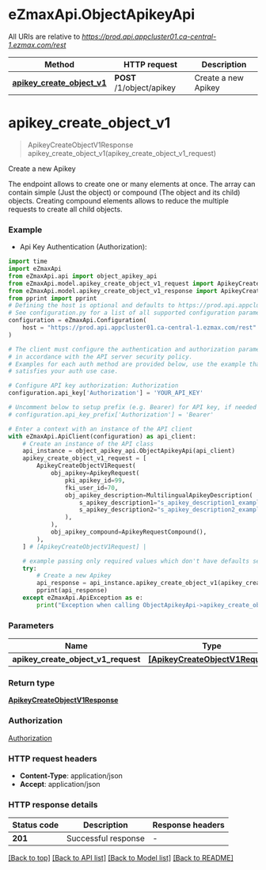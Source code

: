 # eZmaxApi.ObjectApikeyApi

All URIs are relative to *https://prod.api.appcluster01.ca-central-1.ezmax.com/rest*

Method | HTTP request | Description
------------- | ------------- | -------------
[**apikey_create_object_v1**](ObjectApikeyApi.md#apikey_create_object_v1) | **POST** /1/object/apikey | Create a new Apikey


# **apikey_create_object_v1**
> ApikeyCreateObjectV1Response apikey_create_object_v1(apikey_create_object_v1_request)

Create a new Apikey

The endpoint allows to create one or many elements at once.  The array can contain simple (Just the object) or compound (The object and its child) objects.  Creating compound elements allows to reduce the multiple requests to create all child objects.

### Example

* Api Key Authentication (Authorization):

```python
import time
import eZmaxApi
from eZmaxApi.api import object_apikey_api
from eZmaxApi.model.apikey_create_object_v1_request import ApikeyCreateObjectV1Request
from eZmaxApi.model.apikey_create_object_v1_response import ApikeyCreateObjectV1Response
from pprint import pprint
# Defining the host is optional and defaults to https://prod.api.appcluster01.ca-central-1.ezmax.com/rest
# See configuration.py for a list of all supported configuration parameters.
configuration = eZmaxApi.Configuration(
    host = "https://prod.api.appcluster01.ca-central-1.ezmax.com/rest"
)

# The client must configure the authentication and authorization parameters
# in accordance with the API server security policy.
# Examples for each auth method are provided below, use the example that
# satisfies your auth use case.

# Configure API key authorization: Authorization
configuration.api_key['Authorization'] = 'YOUR_API_KEY'

# Uncomment below to setup prefix (e.g. Bearer) for API key, if needed
# configuration.api_key_prefix['Authorization'] = 'Bearer'

# Enter a context with an instance of the API client
with eZmaxApi.ApiClient(configuration) as api_client:
    # Create an instance of the API class
    api_instance = object_apikey_api.ObjectApikeyApi(api_client)
    apikey_create_object_v1_request = [
        ApikeyCreateObjectV1Request(
            obj_apikey=ApikeyRequest(
                pki_apikey_id=99,
                fki_user_id=70,
                obj_apikey_description=MultilingualApikeyDescription(
                    s_apikey_description1="s_apikey_description1_example",
                    s_apikey_description2="s_apikey_description2_example",
                ),
            ),
            obj_apikey_compound=ApikeyRequestCompound(),
        ),
    ] # [ApikeyCreateObjectV1Request] | 

    # example passing only required values which don't have defaults set
    try:
        # Create a new Apikey
        api_response = api_instance.apikey_create_object_v1(apikey_create_object_v1_request)
        pprint(api_response)
    except eZmaxApi.ApiException as e:
        print("Exception when calling ObjectApikeyApi->apikey_create_object_v1: %s\n" % e)
```


### Parameters

Name | Type | Description  | Notes
------------- | ------------- | ------------- | -------------
 **apikey_create_object_v1_request** | [**[ApikeyCreateObjectV1Request]**](ApikeyCreateObjectV1Request.md)|  |

### Return type

[**ApikeyCreateObjectV1Response**](ApikeyCreateObjectV1Response.md)

### Authorization

[Authorization](../README.md#Authorization)

### HTTP request headers

 - **Content-Type**: application/json
 - **Accept**: application/json


### HTTP response details

| Status code | Description | Response headers |
|-------------|-------------|------------------|
**201** | Successful response |  -  |

[[Back to top]](#) [[Back to API list]](../README.md#documentation-for-api-endpoints) [[Back to Model list]](../README.md#documentation-for-models) [[Back to README]](../README.md)

